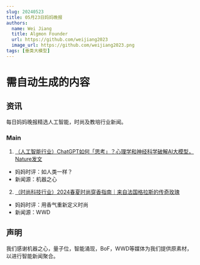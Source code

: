 ```yaml
---
slug: 20240523
title: 05月23日妈妈晚报
authors:
  name: Wei Jiang
  title: Algmon Founder
  url: https://github.com/weijiang2023
  image_url: https://github.com/weijiang2023.png
tags: [垂类大模型]
---
```


# 需自动生成的内容
## 资讯
每日妈妈晚报精选人工智能，时尚及教培行业新闻。

### Main

1. [（人工智能行业）ChatGPT如何「思考」？心理学和神经科学破解AI大模型，Nature发文](https://mp.weixin.qq.com/s/4nO4DQE6Llfo3fiFSPSMhQ)
* 妈妈时评：如人类一样？
* 新闻源：机器之心

2. [（时尚科技行业）2024春夏时尚穿香指南｜来自法国格拉斯的传奇玫瑰](https://mp.weixin.qq.com/s/aL9Qxq-a4ZRYRc1G-o5ZBg)
* 妈妈时评：用香气重新定义时尚
* 新闻源：WWD

## 声明

我们感谢机器之心，量子位，智能涌现，BoF，WWD等媒体为我们提供原素材，以进行智能新闻聚合。